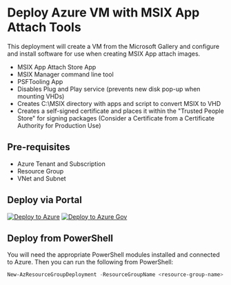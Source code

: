 # Deploy Azure VM with MSIX App Attach Tools
This deployment will create a VM from the Microsoft Gallery and configure and install software for use when creating MSIX App attach images.
- MSIX App Attach Store App
- MSIX Manager command line tool
- PSFTooling App
- Disables Plug and Play service (prevents new disk pop-up when mounting VHDs)
- Creates C:\MSIX directory with apps and script to convert MSIX to VHD
- Creates a self-signed certificate and places it within the "Trusted People Store" for signing packages
  (Consider a Certificate from a Certificate Authority for Production Use)

## Pre-requisites

- Azure Tenant and Subscription
- Resource Group
- VNet and Subnet

## Deploy via Portal

[![Deploy to Azure](https://aka.ms/deploytoazurebutton)](https://portal.azure.com/#blade/Microsoft_Azure_CreateUIDef/CustomDeploymentBlade/uri/https%3A%2F%2Fraw.githubusercontent.com%2FJCoreMS%2FDeployMSIXVM%2Fmaster%2Fsolution.json/uiFormDefinitionUri/https%3A%2F%2Fraw.githubusercontent.com%2FJCoreMS%2FDeployMSIXVM%2Fmaster%2FuiDefinition.json) [![Deploy to Azure Gov](https://aka.ms/deploytoazuregovbutton)](https://portal.azure.us/#blade/Microsoft_Azure_CreateUIDef/CustomDeploymentBlade/uri/https%3A%2F%2Fraw.githubusercontent.com%2FJCoreMS%2FDeployMSIXVM%2Fmaster%2Fsolution.json/uiFormDefinitionUri/https%3A%2F%2Fraw.githubusercontent.com%2FJCoreMS%2FDeployMSIXVM%2Fmaster%2FuiDefinition.json)

## Deploy from PowerShell

You will need the appropriate PowerShell modules installed and connected to Azure.  Then you can run the following from PowerShell:  
```PowerShell
New-AzResourceGroupDeployment -ResourceGroupName <resource-group-name> -TemplateFile https://raw.githubusercontent.com/JCoreMS/DeployMSIXVM/main/solution.bicep
```
